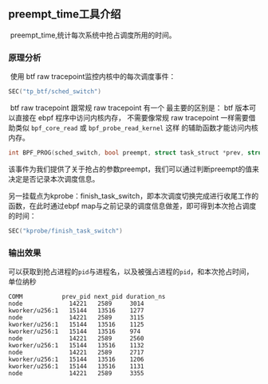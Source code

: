 ## preempt_time工具介绍

​	preempt_time,统计每次系统中抢占调度所用的时间。

### 原理分析

​	使用 btf raw tracepoint监控内核中的每次调度事件： 

```c
SEC("tp_btf/sched_switch")
```

​	btf raw tracepoint 跟常规 raw tracepoint 有一个 最主要的区别是： btf 版本可以直接在 ebpf 程序中访问内核内存， 不需要像常规 raw tracepoint 一样需要借助类似 `bpf_core_read` 或 `bpf_probe_read_kernel` 这样 的辅助函数才能访问内核内存。

```c
int BPF_PROG(sched_switch, bool preempt, struct task_struct *prev, struct task_struct *next) 
```

​	该事件为我们提供了关于抢占的参数preempt，我们可以通过判断preempt的值来决定是否记录本次调度信息。

​	另一挂载点为kprobe：finish_task_switch，即本次调度切换完成进行收尾工作的函数，在此时通过ebpf map与之前记录的调度信息做差，即可得到本次抢占调度的时间：

```c
SEC("kprobe/finish_task_switch") 
```

### 输出效果

可以获取到抢占进程的`pid`与进程名，以及被强占进程的`pid`，和本次抢占时间，单位纳秒

```
COMM           prev_pid next_pid duration_ns
node             14221   2589     3014       
kworker/u256:1   15144   13516    1277       
node             14221   2589     3115       
kworker/u256:1   15144   13516    1125       
kworker/u256:1   15144   13516    974        
node             14221   2589     2560       
kworker/u256:1   15144   13516    1132       
node             14221   2589     2717       
kworker/u256:1   15144   13516    1206       
kworker/u256:1   15144   13516    1131       
node             14221   2589     3355   
```
